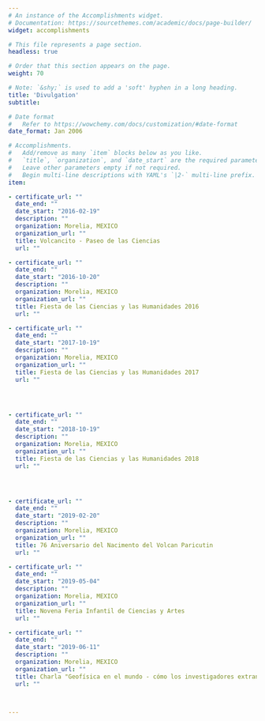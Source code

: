 ```yaml
---
# An instance of the Accomplishments widget.
# Documentation: https://sourcethemes.com/academic/docs/page-builder/
widget: accomplishments

# This file represents a page section.
headless: true

# Order that this section appears on the page.
weight: 70

# Note: `&shy;` is used to add a 'soft' hyphen in a long heading.
title: 'Divulgation'
subtitle:

# Date format
#   Refer to https://wowchemy.com/docs/customization/#date-format
date_format: Jan 2006

# Accomplishments.
#   Add/remove as many `item` blocks below as you like.
#   `title`, `organization`, and `date_start` are the required parameters.
#   Leave other parameters empty if not required.
#   Begin multi-line descriptions with YAML's `|2-` multi-line prefix.
item:

- certificate_url: ""
  date_end: ""
  date_start: "2016-02-19"
  description: ""
  organization: Morelia, MEXICO
  organization_url: ""
  title: Volcancito - Paseo de las Ciencias
  url: ""

- certificate_url: ""
  date_end: ""
  date_start: "2016-10-20"
  description: ""
  organization: Morelia, MEXICO
  organization_url: ""
  title: Fiesta de las Ciencias y las Humanidades 2016
  url: ""

- certificate_url: ""
  date_end: ""
  date_start: "2017-10-19"
  description: ""
  organization: Morelia, MEXICO
  organization_url: ""
  title: Fiesta de las Ciencias y las Humanidades 2017
  url: ""




- certificate_url: ""
  date_end: ""
  date_start: "2018-10-19"
  description: ""
  organization: Morelia, MEXICO
  organization_url: ""
  title: Fiesta de las Ciencias y las Humanidades 2018
  url: ""




- certificate_url: ""
  date_end: ""
  date_start: "2019-02-20"
  description: ""
  organization: Morelia, MEXICO
  organization_url: ""
  title: 76 Aniversario del Nacimento del Volcan Paricutin
  url: ""

- certificate_url: ""
  date_end: ""
  date_start: "2019-05-04"
  description: ""
  organization: Morelia, MEXICO
  organization_url: ""
  title: Novena Feria Infantil de Ciencias y Artes
  url: ""

- certificate_url: ""
  date_end: ""
  date_start: "2019-06-11"
  description: ""
  organization: Morelia, MEXICO
  organization_url: ""
  title: Charla "Geofísica en el mundo - cómo los investigadores extrangeros llegaron a México"
  url: ""



---
```

